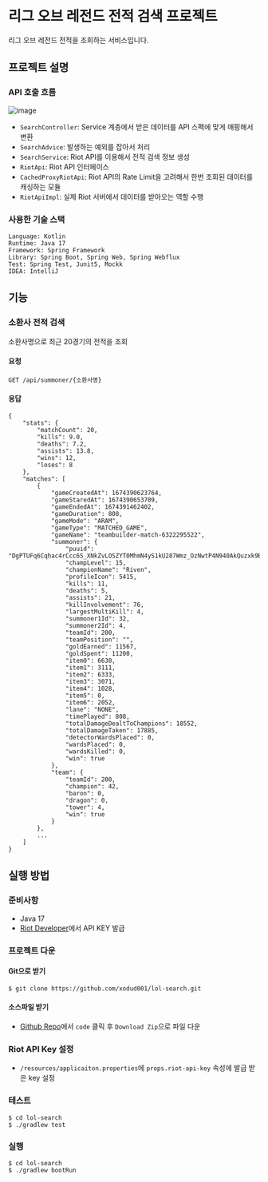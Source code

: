 # 리그 오브 레전드 전적 검색 프로젝트
리그 오브 레전드 전적을 조회하는 서비스입니다.

## 프로젝트 설명

### API 호출 흐름
![image](https://user-images.githubusercontent.com/51165061/214239069-285149bf-b54a-4801-9b73-b3990873718c.png)

* `SearchController`: Service 계층에서 받은 데이터를 API 스펙에 맞게 매핑해서 변환
* `SearchAdvice`: 발생하는 예외를 잡아서 처리
* `SearchService`: Riot API를 이용해서 전적 검색 정보 생성
* `RiotApi`: Riot API 인터페이스
* `CachedProxyRiotApi`: Riot API의 Rate Limit을 고려해서 한번 조회된 데이터를 캐싱하는 모듈
* `RiotApiImpl`: 실제 Riot 서버에서 데이터를 받아오는 역할 수행

### 사용한 기술 스택
```
Language: Kotlin
Runtime: Java 17
Framework: Spring Framework
Library: Spring Boot, Spring Web, Spring Webflux
Test: Spring Test, Junit5, Mockk
IDEA: IntelliJ
```

## 기능
### 소환사 전적 검색
소환사명으로 최근 20경기의 전적을 조회

#### 요청
```
GET /api/summoner/{소환사명}
```
#### 응답
```
{
    "stats": {
        "matchCount": 20,
        "kills": 9.0,
        "deaths": 7.2,
        "assists": 13.8,
        "wins": 12,
        "loses": 8
    },
    "matches": [
        {
            "gameCreatedAt": 1674390623764,
            "gameStaredAt": 1674390653709,
            "gameEndedAt": 1674391462402,
            "gameDuration": 808,
            "gameMode": "ARAM",
            "gameType": "MATCHED_GAME",
            "gameName": "teambuilder-match-6322295522",
            "summoner": {
                "puuid": "DgPTUFq6Cqhac4rCcc6S_XNkZvLOSZYT0MhmN4yS1kU287Wmz_OzNwtP4N940AkQuzxk9BdFjk8FzQ",
                "champLevel": 15,
                "championName": "Riven",
                "profileIcon": 5415,
                "kills": 11,
                "deaths": 5,
                "assists": 21,
                "killInvolvement": 76,
                "largestMultiKill": 4,
                "summoner1Id": 32,
                "summoner2Id": 4,
                "teamId": 200,
                "teamPosition": "",
                "goldEarned": 11567,
                "goldSpent": 11200,
                "item0": 6630,
                "item1": 3111,
                "item2": 6333,
                "item3": 3071,
                "item4": 1028,
                "item5": 0,
                "item6": 2052,
                "lane": "NONE",
                "timePlayed": 808,
                "totalDamageDealtToChampions": 18552,
                "totalDamageTaken": 17885,
                "detectorWardsPlaced": 0,
                "wardsPlaced": 0,
                "wardsKilled": 0,
                "win": true
            },
            "team": {
                "teamId": 200,
                "champion": 42,
                "baron": 0,
                "dragon": 0,
                "tower": 4,
                "win": true
            }
        },
        ...
    ]  
}
```

## 실행 방법

### 준비사항
* Java 17
* [Riot Developer](https://developer.riotgames.com)에서 API KEY 발급

### 프로젝트 다운

#### Git으로 받기
```git
$ git clone https://github.com/xodud001/lol-search.git 
```
#### 소스파일 받기
* [Github Repo](https://github.com/xodud001/lol-search)에서 `code` 클릭 후 `Download Zip`으로 파일 다운

### Riot API Key 설정
* `/resources/applicaiton.properties`에 `props.riot-api-key` 속성에 발급 받은 key 설정

### 테스트
```shell
$ cd lol-search
$ ./gradlew test
```

### 실행
```shell
$ cd lol-search
$ ./gradlew bootRun
```
